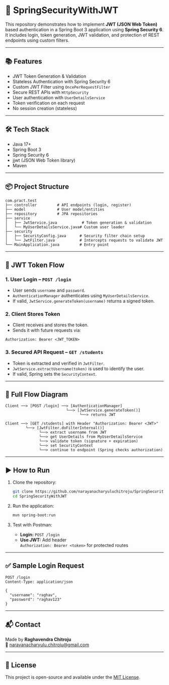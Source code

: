 # 🔐 SpringSecurityWithJWT

This repository demonstrates how to implement **JWT (JSON Web Token)** based authentication in a Spring Boot 3 application using **Spring Security 6**. It includes login, token generation, JWT validation, and protection of REST endpoints using custom filters.

---

## 📚 Features

- JWT Token Generation & Validation
- Stateless Authentication with Spring Security 6
- Custom JWT Filter using `OncePerRequestFilter`
- Secure REST APIs with `HttpSecurity`
- User authentication with `UserDetailsService`
- Token verification on each request
- No session creation (stateless)

---

## 🛠️ Tech Stack

- Java 17+
- Spring Boot 3
- Spring Security 6
- jjwt (JSON Web Token library)
- Maven

---

## 📦 Project Structure

```
com.pract.test
├── controller         # API endpoints (login, register)
├── model              # User model/entities
├── repository         # JPA repositories
├── service
│   ├── JwtService.java           # Token generation & validation
│   └── MyUserDetailsService.java# Custom user loader
├── security
│   ├── SecurityConfig.java      # Security filter chain setup
│   └── JwtFilter.java           # Intercepts requests to validate JWT
└── MainApplication.java         # Entry point
```

---

## 🔐 JWT Token Flow

### 1. User Login – `POST /login`
- User sends `username` and `password`.
- `AuthenticationManager` authenticates using `MyUserDetailsService`.
- If valid, `JwtService.generateToken(username)` returns a signed token.

### 2. Client Stores Token
- Client receives and stores the token.
- Sends it with future requests via:

```http
Authorization: Bearer <JWT_TOKEN>
```

### 3. Secured API Request – `GET /students`
- Token is extracted and verified in `JwtFilter`.
- `JwtService.extractUsername(token)` is used to identify the user.
- If valid, Spring sets the `SecurityContext`.

---

## 🔄 Full Flow Diagram

```
Client ──> [POST /login] ──> [AuthenticationManager]
                           └──> [JwtService.generateToken()]
                                 └──> returns JWT

Client ──> [GET /students] with Header "Authorization: Bearer <JWT>"
         └──> [JwtFilter.doFilterInternal()]
               └──> extract username from JWT
               └──> get UserDetails from MyUserDetailsService
               └──> validate token (signature + expiration)
               └──> set SecurityContext
               └──> continue to endpoint (Spring checks authorization)
```

---

## ▶️ How to Run

1. Clone the repository:
   ```bash
   git clone https://github.com/narayanacharyuluchitroju/SpringSecurityWithJWT.git
   cd SpringSecurityWithJWT
   ```

2. Run the application:
   ```bash
   mvn spring-boot:run
   ```

3. Test with Postman:
   - **Login:** `POST /login`
   - **Use JWT:** Add header  
     `Authorization: Bearer <token>` for protected routes

---

## ✅ Sample Login Request

```http
POST /login
Content-Type: application/json

{
  "username": "raghav",
  "password": "raghav123"
}
```

---

## 📬 Contact

Made by **Raghavendra Chitroju**  
📧 [narayanacharyulu.chitroju@gmail.com](mailto:narayanacharyulu.chitroju@gmail.com)

---

## 📝 License

This project is open-source and available under the [MIT License](LICENSE).
